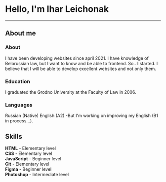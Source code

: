 # Hello, I'm Ihar Leichonak
---
## About me
### About
I have been developing websites since april 2021. I have knowledge of Belorussian law, but I want to know and be able to frontend. So.. I started.
I believe that I will be able to develop excellent websites and not only them.

### Education
I graduated the Grodno University at the Faculty of Law in 2006.

### Languages
Russian (Native)
English (A2) -But I'm working on improving my English (B1 in process…).

## Skills

**HTML** - Elementary level  
**CSS** - Elementary level  
**JavaScript** - Beginner level  
**Git** - Elementary level  
**Figma** - Beginner level  
**Photoshop** - Intermediate level  